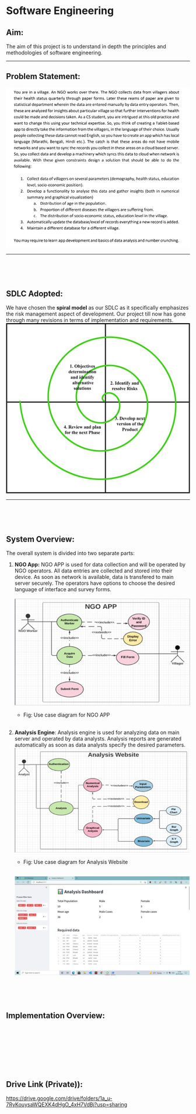# Software Engineering

## Aim: 
The aim of this project is to understand in depth the principles and methodologies of software engineering. 
<hr>

## Problem Statement:
![](2021-12-18-16-30-30.png)<hr>
</br></br></br>


## SDLC Adopted: 
We have chosen the <b>spiral model</b> as our SDLC as it specifically emphasizes the risk management aspect of development. Our project till now has gone through many revisions in terms of implementation and requirements.
![](2021-12-18-16-36-50.png)<hr>
</br></br></br>

## System Overview:
The overall system is divided into two separate parts:


1. <b>NGO App:</b> NGO APP is used for data collection and will be operated by NGO operators. All data entries are collected and stored into their device. As soon as network is available, data is transfered to main server securely. The operators have options to choose the desired language of interface and survey forms.
   <br><br>
   ![](2021-12-18-17-10-16.png)
   + Fig: Use case diagram for NGO APP
  <br><br>

2. <b>Analysis Engine</b>: Analysis engine  is used for analyzing data on main server and operated by data analysts. Analysis reports are generated automatically as soon as data analysts specify the desired parameters.
   ![](2021-12-18-17-15-09.png)
   
   + Fig: Use case diagram for Analysis Website <br><br>

   ![](2021-12-18-16-59-52.png)

</br></br></br>

## Implementation Overview:

</br></br></br>


</br></br></br>


## Drive Link (Private)):
https://drive.google.com/drive/folders/1a_u-7RyKouysaWQEXK4dHgO_4xH7VdBj?usp=sharing
